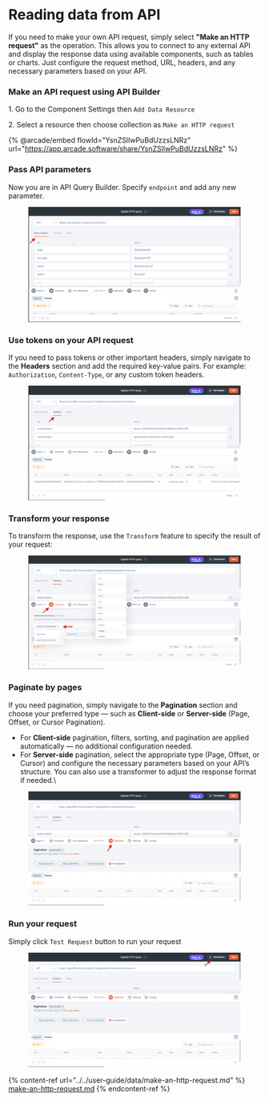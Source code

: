 # Reading data from API

If you need to make your own API request, simply select **"Make an HTTP request"** as the operation. This allows you to connect to any external API and display the response data using available components, such as tables or charts. Just configure the request method, URL, headers, and any necessary parameters based on your API.

### Make an API request using API Builder

1\. Go to the Component Settings then `Add Data Resource`

2\. Select a resource then choose collection as `Make an HTTP request`

{% @arcade/embed flowId="YsnZSlIwPuBdUzzsLNRz" url="https://app.arcade.software/share/YsnZSlIwPuBdUzzsLNRz" %}

### Pass API parameters

Now you are in API Query Builder. Specify `endpoint` and add any new parameter.

<figure><img src="../../.gitbook/assets/image (970).png" alt=""><figcaption></figcaption></figure>

### Use tokens on your API request

If you need to pass tokens or other important headers, simply navigate to the **Headers** section and add the required key-value pairs. For example: `Authorization`, `Content-Type`, or any custom token headers.

<figure><img src="../../.gitbook/assets/image (971).png" alt=""><figcaption></figcaption></figure>

### Transform your response

To transform the response, use the `Transform` feature to specify the result of your request:

<figure><img src="../../.gitbook/assets/image (972).png" alt=""><figcaption></figcaption></figure>

### Paginate by pages

If you need pagination, simply navigate to the **Pagination** section and choose your preferred type — such as **Client-side** or **Server-side** (Page, Offset, or Cursor Pagination).

* For **Client-side** pagination, filters, sorting, and pagination are applied automatically — no additional configuration needed.
* For **Server-side** pagination, select the appropriate type (Page, Offset, or Cursor) and configure the necessary parameters based on your API’s structure. You can also use a transformer to adjust the response format if needed.\


<figure><img src="../../.gitbook/assets/image (974).png" alt=""><figcaption></figcaption></figure>

### Run your request

Simply click `Test Request` button to run your request

<figure><img src="../../.gitbook/assets/image (975).png" alt=""><figcaption></figcaption></figure>

{% content-ref url="../../user-guide/data/make-an-http-request.md" %}
[make-an-http-request.md](../../user-guide/data/make-an-http-request.md)
{% endcontent-ref %}
